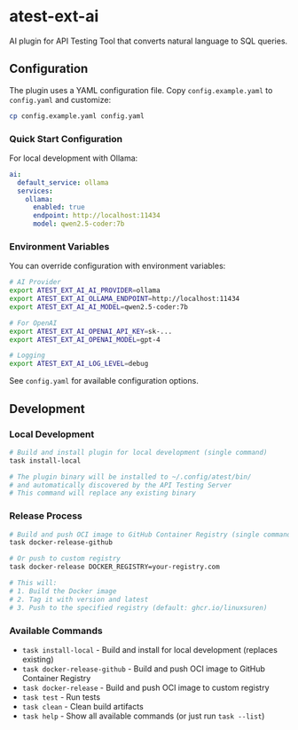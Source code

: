 # atest-ext-ai

AI plugin for API Testing Tool that converts natural language to SQL queries.

## Configuration

The plugin uses a YAML configuration file. Copy `config.example.yaml` to `config.yaml` and customize:

```bash
cp config.example.yaml config.yaml
```

### Quick Start Configuration

For local development with Ollama:

```yaml
ai:
  default_service: ollama
  services:
    ollama:
      enabled: true
      endpoint: http://localhost:11434
      model: qwen2.5-coder:7b
```

### Environment Variables

You can override configuration with environment variables:

```bash
# AI Provider
export ATEST_EXT_AI_AI_PROVIDER=ollama
export ATEST_EXT_AI_OLLAMA_ENDPOINT=http://localhost:11434
export ATEST_EXT_AI_AI_MODEL=qwen2.5-coder:7b

# For OpenAI
export ATEST_EXT_AI_OPENAI_API_KEY=sk-...
export ATEST_EXT_AI_OPENAI_MODEL=gpt-4

# Logging
export ATEST_EXT_AI_LOG_LEVEL=debug
```

See `config.yaml` for available configuration options.

## Development

### Local Development

```bash
# Build and install plugin for local development (single command)
task install-local

# The plugin binary will be installed to ~/.config/atest/bin/
# and automatically discovered by the API Testing Server
# This command will replace any existing binary
```

### Release Process

```bash
# Build and push OCI image to GitHub Container Registry (single command)
task docker-release-github

# Or push to custom registry
task docker-release DOCKER_REGISTRY=your-registry.com

# This will:
# 1. Build the Docker image
# 2. Tag it with version and latest
# 3. Push to the specified registry (default: ghcr.io/linuxsuren)
```

### Available Commands

- `task install-local` - Build and install for local development (replaces existing)
- `task docker-release-github` - Build and push OCI image to GitHub Container Registry
- `task docker-release` - Build and push OCI image to custom registry
- `task test` - Run tests
- `task clean` - Clean build artifacts
- `task help` - Show all available commands (or just run `task --list`)
